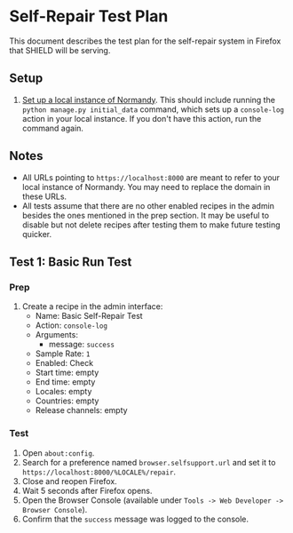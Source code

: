 # Self-Repair Test Plan

This document describes the test plan for the self-repair system in Firefox that
SHIELD will be serving.

## Setup

1. [Set up a local instance of Normandy][normandy-docker-qa]. This should
   include running the `python manage.py initial_data` command, which sets up a
   `console-log` action in your local instance. If you don't have this action,
   run the command again.

[normandy-docker-qa]: http://normandy.readthedocs.org/en/latest/qa/docker.html

## Notes

- All URLs pointing to `https://localhost:8000` are meant to refer to your local
  instance of Normandy. You may need to replace the domain in these URLs.
- All tests assume that there are no other enabled recipes in the admin besides
  the ones mentioned in the prep section. It may be useful to disable but not
  delete recipes after testing them to make future testing quicker.

## Test 1: Basic Run Test

### Prep

1. Create a recipe in the admin interface:
   - Name: Basic Self-Repair Test
   - Action: `console-log`
   - Arguments:
     - message: `success`
   - Sample Rate: `1`
   - Enabled: Check
   - Start time: empty
   - End time: empty
   - Locales: empty
   - Countries: empty
   - Release channels: empty

### Test

1. Open `about:config`.
2. Search for a preference named `browser.selfsupport.url` and set it to
   `https://localhost:8000/%LOCALE%/repair`.
3. Close and reopen Firefox.
4. Wait 5 seconds after Firefox opens.
5. Open the Browser Console (available under
   `Tools -> Web Developer -> Browser Console`).
6. Confirm that the `success` message was logged to the console.
